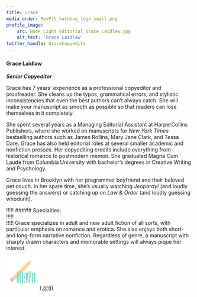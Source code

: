 ```yaml
---
title: Grace
media_order: RevPit_hashtag_logo_small.png
profile_image:
    src: Book_Light_Editorial_Grace_Laidlaw.jpg
    alt_text: 'Grace Laidlaw'
twitter_handle: GraceCopyedits
---
```


#### Grace Laidlaw

_**Senior Copyeditor**_

<span class="first-character">G</span>race has 7 years’ experience as a professional copyeditor and proofreader. She cleans up the typos, grammatical errors, and stylistic inconsistencies that even the best authors can’t always catch. She will make your manuscript as smooth as possible so that readers can lose themselves in it completely.

She spent several years as a Managing Editorial Assistant at HarperCollins Publishers, where she worked on manuscripts for _New York Times_ bestselling authors such as James Rollins, Mary Jane Clark, and Tessa Dare. Grace has also held editorial roles at several smaller academic and nonfiction presses. Her copyediting credits include everything from historical romance to postmodern memoir. She graduated Magna Cum Laude from Columbia University with bachelor’s degrees in Creative Writing and Psychology.

Grace lives in Brooklyn with her programmer boyfriend and their beloved pet couch. In her spare time, she’s usually watching _Jeopardy!_ (and loudly guessing the answers) or catching up on _Law & Order_ (and loudly guessing whodunit). 


!!!!! ##### Specialties:   
!!!!!   
!!!!! Grace specializes in adult and new adult fiction of all sorts, with particular emphasis on romance and erotica. She also enjoys both short- and long-form narrative nonfiction. Regardless of genre, a manuscript with sharply drawn characters and memorable settings will always pique her interest.

[![Rev Pit](RevPit_hashtag_logo_small.png){.org}](http://www.reviseresub.com/?target=_blank)